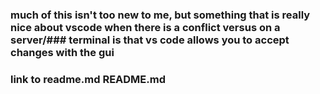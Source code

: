 ### much of this isn't too new to me, but something that is really nice about vscode when there is a conflict versus on a server/### terminal is that vs code allows you to accept changes with the gui
### link to readme.md README.md